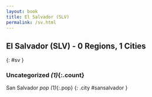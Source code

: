```yaml
---
layout: book
title: El Salvador (SLV)
permalink: /sv.html
---
```


## El Salvador (SLV) - 0 Regions, 1 Cities
{: #sv }





### Uncategorized _(1)_{:.count}


San Salvador  _pop (1)_{:.pop} {: .city #sansalvador } <br>


 
